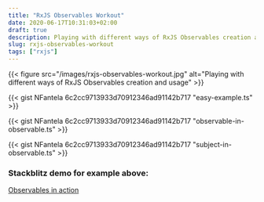 ```yaml
---
title: "RxJS Observables Workout"
date: 2020-06-17T10:31:03+02:00
draft: true
description: Playing with different ways of RxJS Observables creation and usage.
slug: rxjs-observables-workout
tags: ["rxjs"]
---
```

{{< figure src="/images/rxjs-observables-workout.jpg" alt="Playing with different ways of RxJS Observables creation and usage" >}}


{{< gist NFantela 6c2cc9713933d70912346ad91142b717 "easy-example.ts" >}}

{{< gist NFantela 6c2cc9713933d70912346ad91142b717 "observable-in-observable.ts" >}}

{{< gist NFantela 6c2cc9713933d70912346ad91142b717 "subject-in-observable.ts" >}}

### Stackblitz demo for example above:
[Observables in action](https://stackblitz.com/edit/rxjs-observable-workout)